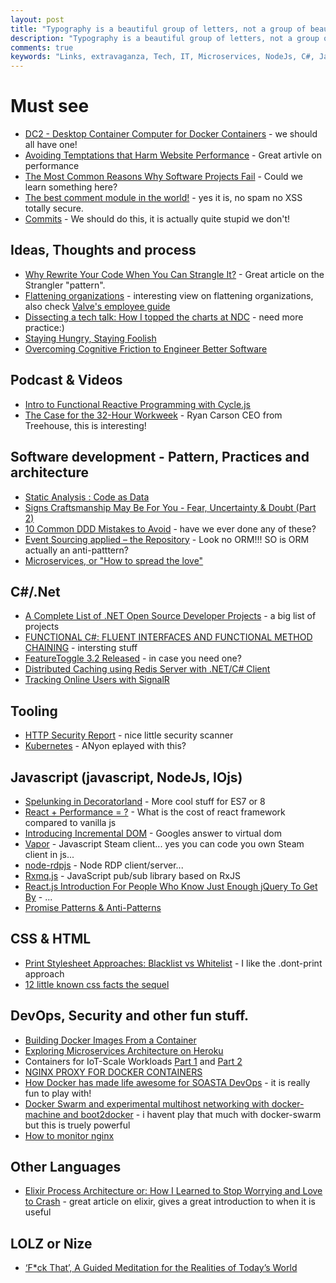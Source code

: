 ```yaml
---
layout: post
title: "Typography is a beautiful group of letters, not a group of beautiful letters."
description: "Typography is a beautiful group of letters, not a group of beautiful letters."
comments: true
keywords: "Links, extravaganza, Tech, IT, Microservices, NodeJs, C#, Javascript, Solution architecture"
---
```

# Must see
 * [DC2 - Desktop Container Computer for Docker Containers](https://www.kickstarter.com/projects/dickhardt/dc2-desktop-container-computer-for-docker-containe) - we should all have one!
 * [Avoiding Temptations that Harm Website Performance](http://www.bbinto.me/learning/avoiding-temptations-that-harm-website-performance/) - Great artivle on performance
 * [The Most Common Reasons Why Software Projects Fail](http://www.infoq.com/articles/software-failure-reasons) - Could we learn something here?
 * [The best comment module in the world!](https://github.com/tessalt/echo-chamber-js/blob/master/readme.md) - yes it is, no spam no XSS totally secure.
 * [Commits](https://lolcommits.github.io/) - We should do this, it is actually quite stupid we don't!


## Ideas, Thoughts and process
* [Why Rewrite Your Code When You Can Strangle It?](http://blog.hellosign.com/why-rewrite-your-code-when-you-can-strangle-it) - Great article on the Strangler "pattern".
* [Flattening organizations](http://radar.oreilly.com/2015/07/flattening-organizations.html) - interesting view on flattening organizations, also check [Valve's employee guide](http://www.valvesoftware.com/company/Valve_Handbook_LowRes.pdf) 
* [Dissecting a tech talk: How I topped the charts at NDC](http://www.troyhunt.com/2015/07/dissecting-tech-talk-how-i-topped.html) - need more practice:)
* [Staying Hungry, Staying Foolish](http://rob.conery.io/2015/01/24/staying-foolish/)
* [Overcoming Cognitive Friction to Engineer Better Software](http://www.stickyminds.com/article/overcoming-cognitive-friction-engineer-better-software)


## Podcast & Videos
* [Intro to Functional Reactive Programming with Cycle.js](https://www.youtube.com/watch?v=6_ETUyh0tns&feature=youtu.be)
* [The Case for the 32-Hour Workweek](http://www.theatlantic.com/video/index/396527/case-32-hour-workweek/) - Ryan Carson CEO from Treehouse, this is interesting!
 
## Software development - Pattern, Practices and architecture
 * [Static Analysis : Code as Data](http://blog.ndepend.com/static-analysis-code-as-data/)
 * [Signs Craftsmanship May Be For You - Fear, Uncertainty & Doubt (Part 2)](http://www.infragistics.com/community/blogs/erikdietrich/archive/2015/07/08/signs-craftsmanship-may-be-for-you-fear-uncertainty-amp-doubt-part-2.aspx)
 * [10 Common DDD Mistakes to Avoid](http://www.infoq.com/news/2015/07/ddd-mistakes) - have we ever done any of these?
 * [Event Sourcing applied – the Repository](https://lostechies.com/gabrielschenker/2015/07/13/event-sourcing-applied-the-repository/) - Look no ORM!!! SO is ORM actually an anti-patttern?
 * [Microservices, or "How to spread the love"](http://www.westerndevs.com/microservices-or-how-to-spread-the-love/)


## C#/.Net
 * [A Complete List of .NET Open Source Developer Projects](http://scottge.net/2015/07/08/a-complete-list-of-net-open-source-developer-projects/) - a big list of projects
 * [FUNCTIONAL C#: FLUENT INTERFACES AND FUNCTIONAL METHOD CHAINING](http://davefancher.com/2015/06/14/functional-c-fluent-interfaces-and-functional-method-chaining/) - intersting stuff
 * [FeatureToggle 3.2 Released](http://dontcodetired.com/blog/post/FeatureToggle-32-Released.aspx) - in case you need one?
 * [Distributed Caching using Redis Server with .NET/C# Client](http://www.codeproject.com/Articles/636730/Distributed-Caching-using-Redis)
 * [Tracking Online Users with SignalR](https://www.simple-talk.com/dotnet/asp.net/tracking-online-users-with-signalr/)

## Tooling 
 * [HTTP Security Report](https://httpsecurityreport.com/) - nice little security scanner
 * [Kubernetes](http://kubernetes.io/gettingstarted/) - ANyon eplayed with this?


## Javascript (javascript, NodeJs, IOjs)
 * [Spelunking in Decoratorland](https://aerotwist.com/blog/spelunking-in-decoratorland/) - More cool stuff for ES7 or 8
 * [React + Performance = ?](https://aerotwist.com/blog/react-plus-performance-equals-what/) - What is the cost of react framework compared to vanilla js
 * [Introducing Incremental DOM](https://medium.com/google-developers/introducing-incremental-dom-e98f79ce2c5f) - Googles answer to virtual dom
 * [Vapor](https://github.com/scholtzm/vapor) - Javascript Steam client... yes you can code you own Steam client in js...
 * [node-rdpjs](https://github.com/citronneur/node-rdpjs) - Node RDP client/server...
 * [Rxmq.js](https://github.com/rxmqjs/rxmq.js) - JavaScript pub/sub library based on RxJS
 * [React.js Introduction For People Who Know Just Enough jQuery To Get By](http://reactfordesigners.com/labs/reactjs-introduction-for-people-who-know-just-enough-jquery-to-get-by/) - ...
 * [Promise Patterns & Anti-Patterns](http://www.datchley.name/promise-patterns-anti-patterns/)


## CSS & HTML
* [Print Stylesheet Approaches: Blacklist vs Whitelist](https://css-tricks.com/print-stylesheet-approaches-blacklist-vs-whitelist/) - I like the .dont-print approach
* [12 little known css facts the sequel](http://www.sitepoint.com/12-little-known-css-facts-the-sequel/)

## DevOps, Security and other fun stuff. 
* [Building Docker Images From a Container](http://www.developer.com/design/building-docker-images-from-a-container.html)
* [Exploring Microservices Architecture on Heroku](http://www.javacodegeeks.com/2015/07/exploring-microservices-architecture-on-heroku.html)
* Containers for IoT-Scale Workloads  [Part 1](https://blog.samsungsami.io/data/architecture/2015/07/07/containers-for-iot-scale-workloads-part-1.html) and [Part 2](https://blog.samsungsami.io/data/architecture/2015/07/13/containers-for-iot-scale-workloads-part-2.html)
* [NGINX PROXY FOR DOCKER CONTAINERS](http://blog.danivovich.com/2015/07/09/nginx-proxy-for-docker-containers/)
* [How Docker has made life awesome for SOASTA DevOps](http://www.soasta.com/blog/docker-awesome-devops/) - it is really fun to play with!
* [Docker Swarm and experimental multihost networking with docker-machine and boot2docker](http://sirile.github.io/2015/07/15/docker-swarm-and-experimental-multihost-networking-with-docker-machine-and-boot2docker.html) - i havent play that much with docker-swarm but this is truely powerful
* [How to monitor nginx](https://www.datadoghq.com/blog/how-to-monitor-nginx/)


## Other Languages
 * [Elixir Process Architecture or: How I Learned to Stop Worrying and Love to Crash](http://engineering-blog.alphasights.com/how-i-learned-to-stop-worrying-and-learned-to-love-the-crash/) - great article on elixir, gives a great introduction to when it is useful

## LOLZ or Nize
* [‘F*ck That’, A Guided Meditation for the Realities of Today’s World](http://laughingsquid.com/fck-that-a-guided-meditation-for-the-realities-of-todays-world/)


